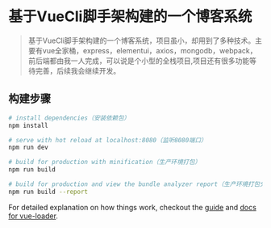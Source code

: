 # 基于VueCli脚手架构建的一个博客系统

> 基于VueCli脚手架构建的一个博客系统，项目虽小，却用到了多种技术。主要有vue全家桶，express，elementui，axios，mongodb，webpack，前后端都由我一人完成，可以说是个小型的全栈项目,项目还有很多功能等待完善，后续我会继续开发。

## 构建步骤

``` bash
# install dependencies（安装依赖包）
npm install

# serve with hot reload at localhost:8080（监听8080端口）
npm run dev

# build for production with minification（生产环境打包）
npm run build

# build for production and view the bundle analyzer report（生产环境打包分析）
npm run build --report
```

For detailed explanation on how things work, checkout the [guide](http://vuejs-templates.github.io/webpack/) and [docs for vue-loader](http://vuejs.github.io/vue-loader).
